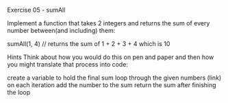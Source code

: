 Exercise 05 - sumAll

Implement a function that takes 2 integers and returns the sum of every number between(and including) them:

sumAll(1, 4) // returns the sum of 1 + 2 + 3 + 4 which is 10

Hints
Think about how you would do this on pen and paper and then how you might translate that process into code:

create a variable to hold the final sum
loop through the given numbers (link)
on each iteration add the number to the sum
return the sum after finishing the loop
